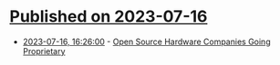 # [Published on 2023-07-16](index.md)

* [2023-07-16, 16:26:00](https://soylentnews.org/article.pl?sid=23/07/15/2210234&from=rss) - [Open Source Hardware Companies Going Proprietary](https://soylentnews.org/article.pl?sid=23/07/15/2210234&from=rss)
